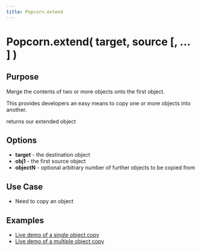 ```yaml
---
title: Popcorn.extend
---
```

# Popcorn.extend( target, source [, ... ] ) #

## Purpose ##

Merge the contents of two or more objects onto the first object.

This provides developers an easy means to copy one or more objects into another.

returns our extended object

## Options ##

* **target** - the destination object
* **obj1** - the first source object
* **objectN** - optional arbitrary number of further objects to be copied from

## Use Case ##

* Need to copy an object

## Examples ##

* [Live demo of a single object copy](http://jsfiddle.net/popcornjs/fqYhq/)
* [Live demo of a multiple object copy](http://jsfiddle.net/popcornjs/DWmJs/)
